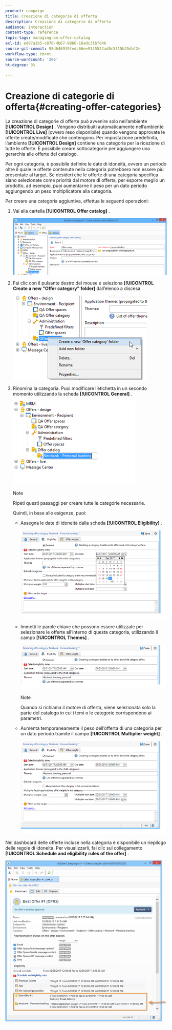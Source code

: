 ```yaml
---
product: campaign
title: Creazione di categorie di offerta
description: Creazione di categorie di offerta
audience: interaction
content-type: reference
topic-tags: managing-an-offer-catalog
exl-id: ed97a1b5-c870-4b67-98b6-16adc316fd46
source-git-commit: 98d646919fedc66ee9145522ad0c5f15b25dbf2e
workflow-type: tm+mt
source-wordcount: '266'
ht-degree: 3%

---
```


# Creazione di categorie di offerta{#creating-offer-categories}

La creazione di categorie di offerte può avvenire solo nell’ambiente **[!UICONTROL Design]** . Vengono distribuiti automaticamente nell’ambiente **[!UICONTROL Live]** (ovvero reso disponibile) quando vengono approvate le offerte create/modificate che contengono. Per impostazione predefinita, l’ambiente **[!UICONTROL Design]** contiene una categoria per la ricezione di tutte le offerte. È possibile creare sottocategorie per aggiungere una gerarchia alle offerte del catalogo.

Per ogni categoria, è possibile definire le date di idoneità, ovvero un periodo oltre il quale le offerte contenute nella categoria potrebbero non essere più presentate al target. Se desideri che le offerte di una categoria specifica siano selezionate come priorità dal motore di offerta, per esporre meglio un prodotto, ad esempio, puoi aumentarne il peso per un dato periodo aggiungendo un peso moltiplicatore alla categoria.

Per creare una categoria aggiuntiva, effettua le seguenti operazioni:

1. Vai alla cartella **[!UICONTROL Offer catalog]** .

   ![](assets/offer_cat_create_001.png)

1. Fai clic con il pulsante destro del mouse e seleziona **[!UICONTROL Create a new "Offer category" folder]** dall’elenco a discesa.

   ![](assets/offer_cat_create_002.png)

1. Rinomina la categoria. Puoi modificare l’etichetta in un secondo momento utilizzando la scheda **[!UICONTROL General]** .

   ![](assets/offer_cat_create_003.png)

   >[!NOTE]
   >
   >Ripeti questi passaggi per creare tutte le categorie necessarie.

   Quindi, in base alle esigenze, puoi:

   * Assegna le date di idoneità dalla scheda **[!UICONTROL Eligibility]** .

      ![](assets/offer_cat_create_004.png)

   * Immetti le parole chiave che possono essere utilizzate per selezionare le offerte all’interno di questa categoria, utilizzando il campo **[!UICONTROL Themes]** .

      ![](assets/offer_cat_create_005.png)

      >[!NOTE]
      >
      >Quando si richiama il motore di offerta, viene selezionata solo la parte del catalogo in cui i temi o le categorie corrispondono ai parametri.

   * Aumenta temporaneamente il peso dell’offerta di una categoria per un dato periodo tramite il campo **[!UICONTROL Multiplier weight]** .

      ![](assets/offer_cat_create_006.png)

Nel dashboard delle offerte incluse nella categoria è disponibile un riepilogo delle regole di idoneità. Per visualizzarli, fai clic sul collegamento **[!UICONTROL Schedule and eligibility rules of the offer]** .

![](assets/offer_create_006.png)
